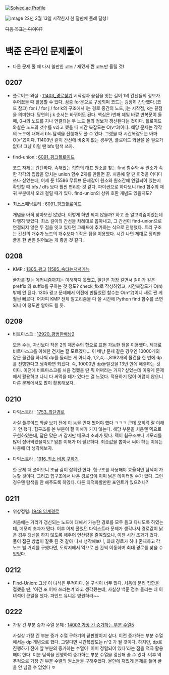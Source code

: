 [![Solved.ac Profile](https://camo.githubusercontent.com/a61cd4a3f0ec198a2b27d7f242c3387bd80d58e437ddaca71f4c2bef052c5e7e/68747470733a2f2f6d617a617373756d6e6964612e7774662f6170692f76322f67656e65726174655f62616467653f626f6a3d626f6d756c31313238)](https://solved.ac/bomul1128)


![image](https://user-images.githubusercontent.com/97663863/153756080-77b9523a-6942-4e57-bcbe-ac05e4123fe2.png)
22년 2월 13일 시작한지 한 달만에 플레 달성!

~~다음 목표는 다이아?~~


# 백준 온라인 문제풀이

- 다른 문제 풀 때 다시 쓸만한 코드 / 재밌게 짠 코드만 올릴 것!

  

## 0207
- 플로이드 와샬 : [11403_경로찾기](https://www.acmicpc.net/problem/11403)
  시작점과 끝점을 잇는 길이 1의 간선들의 정보가 주어졌을 때 활용할 수 있다. 삼중 for문으로 구성되며 코드는 굉장히 간단했다.(코드 참고) for i / for j / for k의 구조에서 i는 경로 중간의 노드, j는 시작점, k는 끝점을 의미한다. 당연히 j k 순서는 바뀌어도 된다. 핵심은 i번째 제일 바깥 반복문이 돌 때, 0~i의 노드를 지나 연결되는 두 노드 들의 정보가 갱신된다는 것이다.
  플로이드 와샬은 노드의 갯수를 v라고 했을 때 시간 복잡도는 O(v^3)이다. 해당 문제는 각각의 노드에 대해서 bfs 탐색을 진행해도 풀 수 있다. 그랬을 때 시간복잡도는 아마 O(v^2)이다. 11403번 같이 간선에 비중이 없는 경우엔, 플로이드 와샬을 쓸 필요가 없다! 그냥 이럴 땐 bfs 탐색 쓰자.

  

- find-union : [6091_핑크플로이드](https://www.acmicpc.net/problem/6091)

  코드 자체는 간단하다. 속해있는 집합의 대표 원소를 찾는 find 함수와 두 원소가 속한 각각의 집합을 합치는 union 함수 2개를 만들면 끝. 처음에 할 땐 이것을 어디다 쓰나 싶었는데, 어제 푼 15586 무튜브 문제같이 원소와 원소간에 연결되어 있는지 확인할 때 bfs / dfs 보다 훨씬 편리한 것 같다.
  파이썬으로 하다보니 find 함수의 재귀 부분에서 오래 걸릴 때가 있다. find-union의 상위 호환 개념도 있을지도?

  

- 최소스패닝트리 : [6091_핑크플로이드](https://www.acmicpc.net/problem/6091)

  개념을 아직 찾아보진 않았다. 이렇게 하면 되지 않을까? 하고 푼 알고리즘이었는데 다행히 맞았다. 최소 길이의 간선을 차례대로 뽑아내고, 그 간선이 find-union으로 연결되지 않은 두 점을 잇고 있다면 그래프에 추가하는 식으로 진행했다. 트리 구조는 간선의 개수가 노드의 개수보다 1 작은 점을 이용했다. 시간 나면 제대로 정리한 글을 한 번은 읽어보는 게 좋을 것 같다. 

## 0208
- KMP : [1305_광고](https://www.acmicpc.net/problem/1305) [11585_속타는저녁메뉴](https://www.acmicpc.net/problem/11585)

  글자를 찾는 메커니즘까지는 이해하지 못했고, 일단은 가장 길면서 길이가 같은 preffix 와 suffix를 구하는 것 정도? check_fix로 작성하였고, 시간복잡도가 O(n) 밖에 안 된다. 1305 광고 문제에서 이전에 만들었던 함수는 O(n^2)이니 새로 짠 게 훨씬 빠르다. 어차피 KMP 전체 알고리즘을 다 쓸 시간에 Python find 함수를 쓰면 되니 이 정도만 알아도 될 듯.



## 0209

- 비트마스크 : [12920_평범한배낭2](https://www.acmicpc.net/problem/12920)

  모든 수는, 자신보다 작은 2의 제곱수의 합으로 표현 가능한 점을 이용했다. 제대로 비트마스크를 이해한 건지는 잘 모르겠다... 이 배낭 문제 같은 경우엔 10000개의 같은 물건을 하나씩 dp를 돌리는 게 아니라, 1,2,4,...,8192개의 물건을 한 번에 dp를 진행한다고 생각하면 되겠다. 즉, 10000번 dp돌릴것을 13번 만에 해결하는 것이다. 이전에 비트마스크를 처음 접했을 땐 뭐 어쩌라는 거지? 싶었는데 이렇게 문제에서 활용하고 나니 다 써먹을 데가 있다는 걸 느꼈다. 적용하기 많이 어렵지 않으니 다른 문제에서도 많이 활용해보자.



## 0210

- 다익스트라 : [1753_최단경로](https://www.acmicpc.net/problem/1753)

  사실 플루이드 와샬 보기 전에 이 놈을 먼저 봤어야 했다 ㅋㅋㅋ 근데 오히려 잘 이해가 안 됐다. 힙구조를 쓴 부분이 잘 이해가 가지 않는다. 해당 부분을 처음엔 덱으로 구현하였는데, 답은 맞은 거 같지만 메모리 초과가 떴다. 덱이 힙구조보다 메모리를 많이 잡아먹었을지도? 암튼 이해가 더 필요하다. 최솟값을 뽑아서 써야 하는 이유는 나중에 더 생각해보자.
  
- 다익스트라 : [1916_최소 비용 구하기](https://www.acmicpc.net/problem/1916)

  한 문제 더 풀어보니 조금 감이 잡히긴 한다. 힙구조를 사용해야 효율적인 탐색이 가능할 것이다. 그리고 힙구조에서 나온 경로값이 이미 낡은 데이터일 수가 있다. 그런 경우엔 탐색을 안 해주도록 하였다. 다른 최적화할만한 포인트가 있으려나?



## 0211

- 위상정렬: [1948 임계경로](https://www.acmicpc.net/problem/1948)

  처음에는 거리가 갱신되는 노드에 대해서 가능한 경로를 모두 들고 다니도록 하였는데, 메모리 초과가 떴다. 이후 어제 풀었던 다익스트라 문제가 생각나서 경로값이 낡은 경우 갱신을 하지 않도록 해주어 연산량을 줄여줬으나, 이젠 시간 초과가 떴다. 풀이 접근 방법이 잘못 된 것 같아 다시 생각해보니, 최대 경로가 하나 존재하고 각 노드 별 거리를 구했다면, 도착지에서 역으로 한 칸씩 이동하며 최대 경로를 찾을 수 있었다. 



## 0212

- Find-Union: 그냥 이 녀석은 무적이다. 쓸 구석이 너무 많다. 처음에 분리 집합을 접했을 땐, '이건 또 어따 쓰라는겨'라고 생각했는데, 사실상 백준 점수 올리는 데 이 녀석이 큰일을 했다. 파인드 유니온 영원하라~~



## 0222

- 가장 긴 부분 증가 수열 문제 : [14003 가장 긴 증가하는 부분 수열5](https://www.acmicpc.net/problem/14003)

  사실상 가장 긴 부분 증가 수열 구하기의 끝판왕이지 싶다. 이전 증가하는 부분 수열에서는 dp 개념으로 했다. 그렇다면 시간복잡도는 n^2 가 될 것이다. 하지만, dp로 진행하기 전에 앞 부분의 증가하는 수열이 '이미 정렬되어 있다'라는 점을 적극 활용해야 한다. 이분 탐색을 진행하여 증가하는 부분 수열을 갱신해 줄 수 있다. 이후 역추적으로 가장 긴 부분 수열의 원소들을 구해주었다. 올만에 재밌게 문제를 풀어 글을 안 남길 수 없었다 ㅎ



